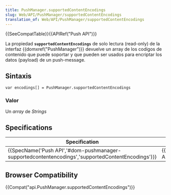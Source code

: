 ```yaml
---
title: PushManager.supportedContentEncodings
slug: Web/API/PushManager/supportedContentEncodings
translation_of: Web/API/PushManager/supportedContentEncodings
---
```


{{SeeCompatTable}}{{APIRef("Push API")}}

La propiedad **`supportedContentEncodings`** de solo lectura (read-only) de la interfaz {{domxref("PushManager")}} devuelve un array de los codigos de contenido que puede soportar y que pueden ser usados para encriptar los datos (payload) de un push-message.

## Sintaxis

```
var encodings[] = PushManager.supportedContentEncodings
```

### Valor

Un _array_ de _Strings_

## Specifications

| Specification                                                                                                                    | Status                       | Comment             |
| -------------------------------------------------------------------------------------------------------------------------------- | ---------------------------- | ------------------- |
| {{SpecName('Push API','#dom-pushmanager-supportedcontentencodings','supportedContentEncodings')}} | {{Spec2('Push API')}} | Initial definition. |

## Browser Compatibility

{{Compat("api.PushManager.supportedContentEncodings")}}
